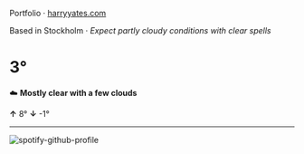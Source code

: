 Portfolio · [harryyates.com](https://harryyates.com)

<!-- WEATHER_START -->
Based in Stockholm · *Expect partly cloudy conditions with clear spells*

# 3°
☁️ **Mostly clear with a few clouds**

**↑** 8° **↓** -1°

---
<!-- WEATHER_END -->

<p align="left">
  <a>
    <img src="https://spotify-github-profile.kittinanx.com/api/view?uid=bigbello&cover_image=true&theme=natemoo-re&show_offline=true&background_color=121212&interchange=false&bar_color=53b14f&bar_color_cover=false" alt="spotify-github-profile">
  </a>
</p>
